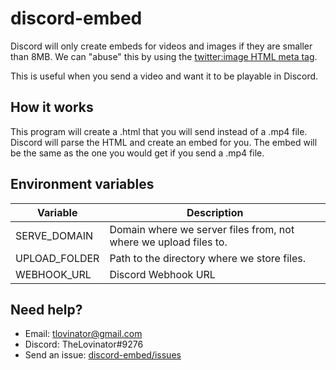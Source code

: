 # discord-embed

Discord will only create embeds for videos and images if they are smaller than 8MB. We can "abuse" this by using
the [twitter:image HTML meta tag](https://developer.twitter.com/en/docs/twitter-for-websites/cards/overview/markup).

This is useful when you send a video and want it to be playable in Discord.

## How it works

This program will create a .html that you will send instead of a .mp4 file. Discord will parse the HTML and create an
embed for you. The embed will be the same as the one you would get if you send a .mp4 file.

## Environment variables

| Variable      | Description                                                      |
|---------------|------------------------------------------------------------------|
| SERVE_DOMAIN  | Domain where we server files from, not where we upload files to. |
| UPLOAD_FOLDER | Path to the directory where we store files.                      |
| WEBHOOK_URL   | Discord Webhook URL                                              |

## Need help?

- Email: [tlovinator@gmail.com](mailto:tlovinator@gmail.com)
- Discord: TheLovinator#9276
- Send an issue: [discord-embed/issues](https://github.com/TheLovinator1/discord-embed/issues)
